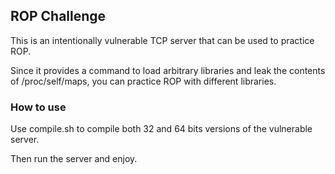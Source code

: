 ## ROP Challenge

This is an intentionally vulnerable TCP server that can be used to practice ROP.

Since it provides a command to load arbitrary libraries and leak the contents of /proc/self/maps, 
you can practice ROP with different libraries.

### How to use

Use compile.sh to compile both 32 and 64 bits versions of the vulnerable server.

Then run the server and enjoy.
